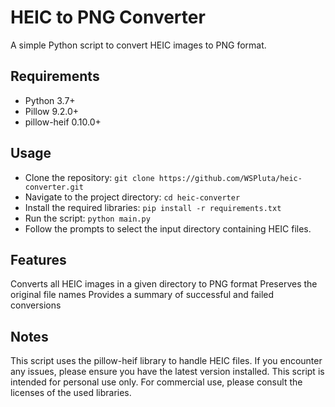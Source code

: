 # HEIC to PNG Converter
A simple Python script to convert HEIC images to PNG format.

## Requirements  

- Python 3.7+
- Pillow 9.2.0+
- pillow-heif 0.10.0+

## Usage  

- Clone the repository: `git clone https://github.com/WSPluta/heic-converter.git`
- Navigate to the project directory: `cd heic-converter`
- Install the required libraries: `pip install -r requirements.txt`
- Run the script: `python main.py`
- Follow the prompts to select the input directory containing HEIC files.

## Features  

Converts all HEIC images in a given directory to PNG format
Preserves the original file names
Provides a summary of successful and failed conversions  

## Notes
This script uses the pillow-heif library to handle HEIC files. If you encounter any issues, please ensure you have the latest version installed.
This script is intended for personal use only. For commercial use, please consult the licenses of the used libraries.